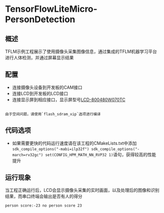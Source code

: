 # TensorFlowLiteMicro-PersonDetection

## 概述

TFLM示例工程展示了使用摄像头采集图像信息，通过集成的TFLM机器学习平台进行人体检测，并通过屏幕显示结果

## 配置

- 连接摄像头设备到开发板的CAM接口
- 连接LCD到开发板的LCD接口
- 连接显示屏到相应接口，显示屏型号[LCD-800480W070TC](lab_lcd_800480w070tc)

```{warning}

由于空间问题，请使用`flash_sdram_xip`选项进行编译

```
## 代码选项

- 如果需要更快的代码运行速度请在该工程的CMakeLists.txt中添加`sdk_compile_options("-mabi=ilp32f") sdk_compile_options("-march=rv32gc") set(CONFIG_HPM_MATH_NN_RVP32 1)`语句，获得较高的性能提升

## 运行现象

当工程正确运行后，LCD会显示摄像头采集的实时画面，以及处理后的图像和识别结果，而串口终端会输出是否有人的得分

```
person score:-23 no person score 23
```
